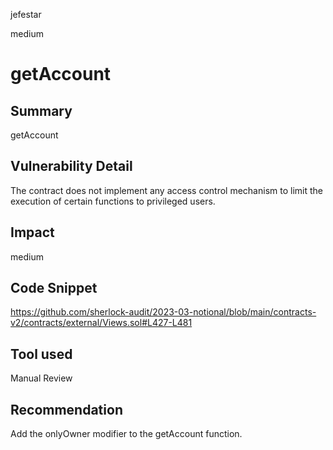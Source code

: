 jefestar

medium

# getAccount

## Summary
getAccount

## Vulnerability Detail
The contract does not implement any access control mechanism to limit the execution of certain functions to privileged users.

## Impact
medium 

## Code Snippet
https://github.com/sherlock-audit/2023-03-notional/blob/main/contracts-v2/contracts/external/Views.sol#L427-L481

## Tool used

Manual Review

## Recommendation
Add the onlyOwner modifier to the getAccount function.